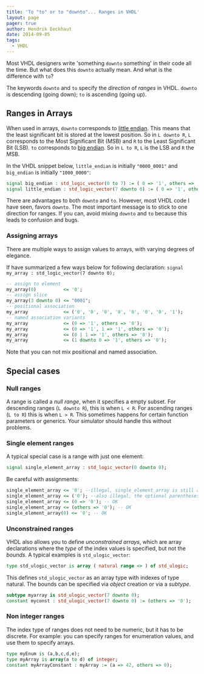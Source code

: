 ```yaml
---
title: 'To "to" or to "downto"... Ranges in VHDL'
layout: page 
pager: true
author: Hendrik Eeckhaut
date: 2014-09-05
tags: 
  - VHDL
---
```

Most VHDL designers write 'something `downto` something' in their code all the time. But what does this `downto` actually mean. And what is the difference with `to`?

The keywords `downto` and `to` specify the *direction* of *ranges* in VHDL. `downto` is descending (going down); `to` is ascending (going up).


## Ranges in Arrays

When used in arrays, `downto` corresponds to [little endian](http://en.wikipedia.org/wiki/Endianness). This means that the least significant bit is stored at the lowest position. So in `L downto R`, `L` corresponds to the Most Significant Bit (MSB) and `R` to the Least Significant Bit (LSB).
`to` corresponds to [big endian](http://en.wikipedia.org/wiki/Endianness). So in `L to R`, `L` is the LSB and `R` the MSB.

In the VHDL snippet below, `little_endian` is initially `"0000_0001"` and `big_endian` is initially `"1000_0000"`:
```vhdl
signal big_endian : std_logic_vector(0 to 7) := ( 0 => '1', others => '0');
signal little_endian : std_logic_vector(7 downto 0) := ( 0 => '1', others => '0');
```

There are advantages to both `downto` and `to`. However, most VHDL code I have seen, favors `downto`. The most important message is to stick to one direction for ranges. If you can, avoid mixing `downto` and `to` because this leads to confusion and bugs.


### Assigning arrays

There are multiple ways to assign values to arrays, with varying degrees of elegance.

If have summarized a few ways below for following declaration: `signal my_array : std_logic_vector(7 downto 0);`

```vhdl
-- assign to element
my_array(0)          <= '0';
-- assign slice
my_array(3 downto 0) <= "0001";
-- positional association
my_array             <= ('0', '0', '0', '0', '0', '0', '0', '1');
-- named association variants
my_array             <= (0 => '1', others => '0'); 
my_array             <= (0 => '1', 1 => '1', others => '0'); 
my_array             <= (0 | 1 => '1', others => '0');
my_array             <= (1 downto 0 => '1', others => '0'); 
```

Note that you can not mix positional and named association.

## Special cases

### Null ranges

A range is called a *null range*, when it specifies a empty subset. For descending ranges (`L downto R`), this is when `L < R`. For ascending ranges (`L to R`) this is when `L > R`. This sometimes happens for certain function parameters or generics. Your simulator should handle this without problems. 

### Single element ranges

A typical special case is a range with just one element:
```vhdl
signal single_element_array : std_logic_vector(0 downto 0);
```

Be careful with assignments:
```vhdl
single_element_array <= '0'; --illegal, single_element_array is still an array
single_element_array <= ('0'); --also illegal, the optional parentheses do not turn this into an array
single_element_array <= (0 => '0'); -- OK
single_element_array <= (others => '0'); -- OK
single_element_array(0) <= '0'; -- OK
```

### Unconstrained ranges

VHDL also allows you to define *unconstrained arrays*, which are array declarations where the *type* of the index values is specified, but not the *bounds*.
A typical examples is  `std_ulogic_vector`:
```vhdl
type std_ulogic_vector is array ( natural range <> ) of std_ulogic;
```
This defines `std_ulogic_vector` as an array type with indexes of type natural. The bounds can be specified via _object_ creation or via a _subtype_.

```vhdl
subtype myarray is std_ulogic_vector(7 downto 0);
constant myconst : std_ulogic_vector(7 downto 0) := (others => '0');
```

### Non integer ranges

The index type of ranges does not need to be numeric, but it has to be discrete. For example: you can specify ranges for enumeration values, and use them to specify arrays.

```vhdl
type myEnum is (a,b,c,d,e);
type myArray is array(a to d) of integer;
constant myArrayConstant : myArray := (a => 42, others => 0);
```
